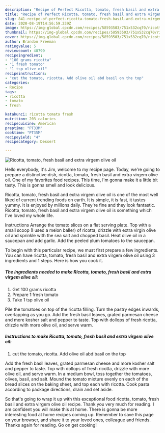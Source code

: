 ```yaml
---
description: "Recipe of Perfect Ricotta, tomato, fresh basil and extra virgem olive oil"
title: "Recipe of Perfect Ricotta, tomato, fresh basil and extra virgem olive oil"
slug: 841-recipe-of-perfect-ricotta-tomato-fresh-basil-and-extra-virgem-olive-oil
date: 2020-08-19T14:56:59.239Z
image: https://img-global.cpcdn.com/recipes/58593503/751x532cq70/ricotta-tomato-fresh-basil-and-extra-virgem-olive-oil-recipe-main-photo.jpg
thumbnail: https://img-global.cpcdn.com/recipes/58593503/751x532cq70/ricotta-tomato-fresh-basil-and-extra-virgem-olive-oil-recipe-main-photo.jpg
cover: https://img-global.cpcdn.com/recipes/58593503/751x532cq70/ricotta-tomato-fresh-basil-and-extra-virgem-olive-oil-recipe-main-photo.jpg
author: Brandon Freeman
ratingvalue: 5
reviewcount: 48799
recipeingredient:
- "100 grams ricotta"
- "1 fresh tomato"
- "1 tsp olive oil"
recipeinstructions:
- "cut the tomato, ricotta. Add olive oil abd basil on the top"
categories:
- Recipe
tags:
- ricotta
- tomato
- fresh

katakunci: ricotta tomato fresh 
nutrition: 203 calories
recipecuisine: American
preptime: "PT33M"
cooktime: "PT35M"
recipeyield: "4"
recipecategory: Dessert

---
```



![Ricotta, tomato, fresh basil and extra virgem olive oil](https://img-global.cpcdn.com/recipes/58593503/751x532cq70/ricotta-tomato-fresh-basil-and-extra-virgem-olive-oil-recipe-main-photo.jpg)

Hello everybody, it's Jim, welcome to my recipe page. Today, we're going to prepare a distinctive dish, ricotta, tomato, fresh basil and extra virgem olive oil. One of my favorites food recipes. This time, I'm gonna make it a little bit tasty. This is gonna smell and look delicious.

Ricotta, tomato, fresh basil and extra virgem olive oil is one of the most well liked of current trending foods on earth. It is simple, it is fast, it tastes yummy. It is enjoyed by millions daily. They're fine and they look fantastic. Ricotta, tomato, fresh basil and extra virgem olive oil is something which I've loved my whole life.

Instructions Arrange the tomato slices on a flat serving plate. Top with a small scoop (I used a melon baller) of ricotta, drizzle with extra virgin olive oil and sprinkle with the sea salt and chopped basil. Heat olive oil in a saucepan and add garlic. Add the peeled plum tomatoes to the saucepan.


To begin with this particular recipe, we must first prepare a few ingredients. You can have ricotta, tomato, fresh basil and extra virgem olive oil using 3 ingredients and 1 steps. Here is how you cook it.

<!--inarticleads1-->

##### The ingredients needed to make Ricotta, tomato, fresh basil and extra virgem olive oil:

1. Get 100 grams ricotta
1. Prepare 1 fresh tomato
1. Take 1 tsp olive oil


Pile the tomatoes on top of the ricotta filling. Turn the pastry edges inwards, overlapping as you go. Add the fresh basil leaves, grated parmesan cheese and more kosher salt and pepper to taste. Top with dollops of fresh ricotta, drizzle with more olive oil, and serve warm. 

<!--inarticleads2-->

##### Instructions to make Ricotta, tomato, fresh basil and extra virgem olive oil:

1. cut the tomato, ricotta. Add olive oil abd basil on the top


Add the fresh basil leaves, grated parmesan cheese and more kosher salt and pepper to taste. Top with dollops of fresh ricotta, drizzle with more olive oil, and serve warm. In a medium bowl, toss together the tomatoes, olives, basil, and salt. Mound the tomato mixture evenly on each of the bread slices on the baking sheet, and top each with ricotta. Cook pasta according to package directions, drain and set aside. 

So that's going to wrap it up with this exceptional food ricotta, tomato, fresh basil and extra virgem olive oil recipe. Thank you very much for reading. I am confident you will make this at home. There is gonna be more interesting food at home recipes coming up. Remember to save this page on your browser, and share it to your loved ones, colleague and friends. Thanks again for reading. Go on get cooking!

